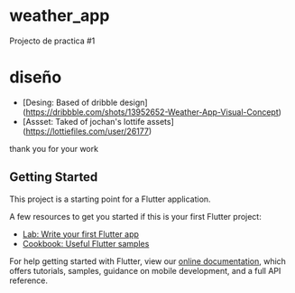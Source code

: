 # weather_app

Projecto de practica #1

# diseño
- [Desing: Based of dribble design] (https://dribbble.com/shots/13952652-Weather-App-Visual-Concept)
- [Assset: Taked of jochan's lottife assets] (https://lottiefiles.com/user/26177)

thank you for your work

## Getting Started

This project is a starting point for a Flutter application.

A few resources to get you started if this is your first Flutter project:

- [Lab: Write your first Flutter app](https://flutter.dev/docs/get-started/codelab)
- [Cookbook: Useful Flutter samples](https://flutter.dev/docs/cookbook)

For help getting started with Flutter, view our
[online documentation](https://flutter.dev/docs), which offers tutorials,
samples, guidance on mobile development, and a full API reference.
